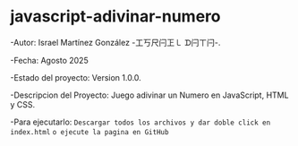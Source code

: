 # javascript-adivinar-numero

-Autor: Israel Martínez González -工丂尺闩㠪㇄ ᗪ闩ㄒ闩-.

-Fecha: Agosto 2025 

-Estado del proyecto: Version 1.0.0.

-Descripcion del Proyecto: Juego adivinar un Numero en JavaScript, HTML y CSS.

-Para ejecutarlo: 
```Descargar todos los archivos y dar doble click en index.html```
```o ejecute la pagina en GitHub```

<!-- ̨̣͕͉̫̜ͅÏ̗̮̪S̖̜͚͉̜̽͌R̞̟͌̊̾̋Ä̤́̂̚E̺̭̹͖͆̈͋̈́̈́͑̋͑͑ͅL̀ D̽Ä̤̝̦́̂̚ȚͬÄ̤́̂̚ ⓘ-->